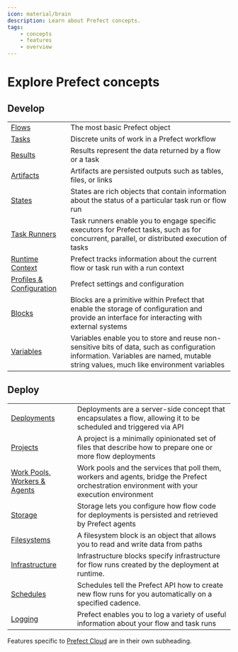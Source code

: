 ```yaml
---
icon: material/brain
description: Learn about Prefect concepts.
tags:
    - concepts
    - features
    - overview
---
```


# Explore Prefect concepts

## Develop

|                                         |                                                                                                                                             |
| --------------------------------------- | ------------------------------------------------------------------------------------------------------------------------------------------- |
| [Flows](flows.md)                       | The most basic Prefect object                                                                                                               |
| [Tasks](tasks.md)                       | Discrete units of work in a Prefect workflow                                                                                                |
| [Results](results.md)                   | Results represent the data returned by a flow or a task                                                                                     |
| [Artifacts](artifacts.md)               | Artifacts are persisted outputs such as tables, files, or links                                                                             |
| [States](states.md)                     | States are rich objects that contain information about the status of a particular task run or flow run                                      |
| [Task Runners](task-runners.md)         | Task runners enable you to engage specific executors for Prefect tasks, such as for concurrent, parallel, or distributed execution of tasks |
| [Runtime Context](runtime-context.md)   | Prefect tracks information about the current flow or task run with a run context                                                            |
| [Profiles & Configuration](settings.md) | Prefect settings and configuration                                                                                                          |
| [Blocks](blocks.md)       | Blocks are a primitive within Prefect that enable the storage of configuration and provide an interface for interacting with external systems                                      |
| [Variables](variables.md) | Variables enable you to store and reuse non-sensitive bits of data, such as configuration information. Variables are named, mutable string values, much like environment variables |

## Deploy
|||
|-|-|
|[Deployments](deployments.md)|Deployments are a server-side concept that encapsulates a flow, allowing it to be scheduled and triggered via API|
|[Projects](projects.md)|A project is a minimally opinionated set of files that describe how to prepare one or more flow deployments|
|[Work Pools, Workers & Agents](work-pools.md)|Work pools and the services that poll them, workers and agents, bridge the Prefect orchestration environment with your execution environment|
|[Storage](storage.md)|Storage lets you configure how flow code for deployments is persisted and retrieved by Prefect agents|
|[Filesystems](filesystems.md)|A filesystem block is an object that allows you to read and write data from paths|
|[Infrastructure](infrastructure.md)|Infrastructure blocks specify infrastructure for flow runs created by the deployment at runtime.|
|[Schedules](schedules.md)|Schedules tell the Prefect API how to create new flow runs for you automatically on a specified cadence.|
|[Logging](logs.md)|Prefect enables you to log a variety of useful information about your flow and task runs|

Features specific to [Prefect Cloud](../cloud/) are in their own subheading.
